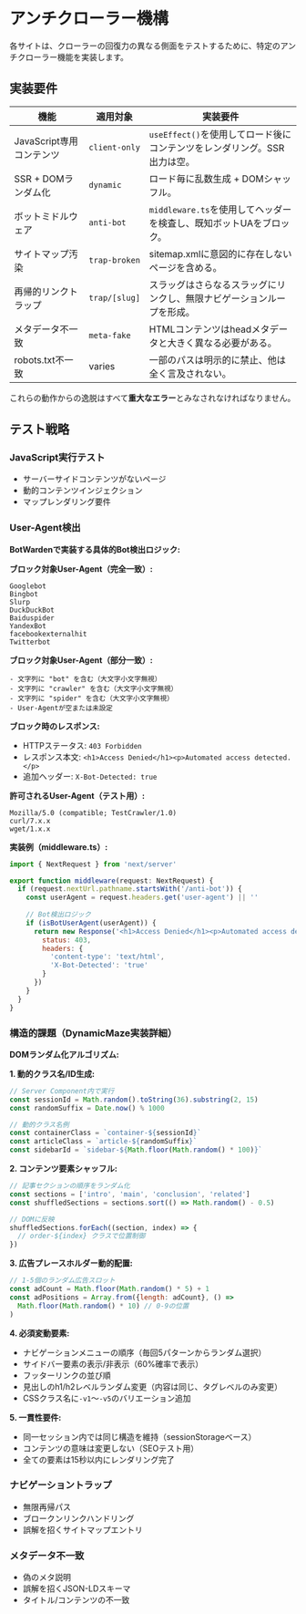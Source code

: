 # アンチクローラー機構

各サイトは、クローラーの回復力の異なる側面をテストするために、特定のアンチクローラー機能を実装します。

## 実装要件

| 機能                     | 適用対象      | 実装要件                                                          |
| ------------------------ | ------------- | ----------------------------------------------------------------------- |
| JavaScript専用コンテンツ    | `client-only` | `useEffect()`を使用してロード後にコンテンツをレンダリング。SSR出力は空。    |
| SSR + DOMランダム化     | `dynamic`     | ロード毎に乱数生成 + DOMシャッフル。                                  |
| ボットミドルウェア         | `anti-bot`    | `middleware.ts`を使用してヘッダーを検査し、既知ボットUAをブロック。        |
| サイトマップ汚染          | `trap-broken` | sitemap.xmlに意図的に存在しないページを含める。                    |
| 再帰的リンクトラップ     | `trap/[slug]` | スラッグはさらなるスラッグにリンクし、無限ナビゲーションループを形成。  |
| メタデータ不一致        | `meta-fake`   | HTMLコンテンツはheadメタデータと大きく異なる必要がある。            |
| robots.txt不一致       | varies        | 一部のパスは明示的に禁止、他は全く言及されない。                       |

これらの動作からの逸脱はすべて**重大なエラー**とみなされなければなりません。

## テスト戦略

### JavaScript実行テスト
- サーバーサイドコンテンツがないページ
- 動的コンテンツインジェクション
- マップレンダリング要件

### User-Agent検出

**BotWardenで実装する具体的Bot検出ロジック:**

**ブロック対象User-Agent（完全一致）:**
```
Googlebot
Bingbot
Slurp
DuckDuckBot
Baiduspider
YandexBot
facebookexternalhit
Twitterbot
```

**ブロック対象User-Agent（部分一致）:**
```
- 文字列に "bot" を含む（大文字小文字無視）
- 文字列に "crawler" を含む（大文字小文字無視）
- 文字列に "spider" を含む（大文字小文字無視）
- User-Agentが空または未設定
```

**ブロック時のレスポンス:**
- HTTPステータス: `403 Forbidden`
- レスポンス本文: `<h1>Access Denied</h1><p>Automated access detected.</p>`
- 追加ヘッダー: `X-Bot-Detected: true`

**許可されるUser-Agent（テスト用）:**
```
Mozilla/5.0 (compatible; TestCrawler/1.0)
curl/7.x.x
wget/1.x.x
```

**実装例（middleware.ts）:**
```javascript
import { NextRequest } from 'next/server'

export function middleware(request: NextRequest) {
  if (request.nextUrl.pathname.startsWith('/anti-bot')) {
    const userAgent = request.headers.get('user-agent') || ''
    
    // Bot検出ロジック
    if (isBotUserAgent(userAgent)) {
      return new Response('<h1>Access Denied</h1><p>Automated access detected.</p>', {
        status: 403,
        headers: { 
          'content-type': 'text/html',
          'X-Bot-Detected': 'true' 
        }
      })
    }
  }
}
```

### 構造的課題（DynamicMaze実装詳細）

**DOMランダム化アルゴリズム:**

**1. 動的クラス名/ID生成:**
```javascript
// Server Component内で実行
const sessionId = Math.random().toString(36).substring(2, 15)
const randomSuffix = Date.now() % 1000

// 動的クラス名例
const containerClass = `container-${sessionId}`
const articleClass = `article-${randomSuffix}`
const sidebarId = `sidebar-${Math.floor(Math.random() * 100)}`
```

**2. コンテンツ要素シャッフル:**
```javascript
// 記事セクションの順序をランダム化
const sections = ['intro', 'main', 'conclusion', 'related']
const shuffledSections = sections.sort(() => Math.random() - 0.5)

// DOMに反映
shuffledSections.forEach((section, index) => {
  // order-${index} クラスで位置制御
})
```

**3. 広告プレースホルダー動的配置:**
```javascript
// 1-5個のランダム広告スロット
const adCount = Math.floor(Math.random() * 5) + 1
const adPositions = Array.from({length: adCount}, () => 
  Math.floor(Math.random() * 10) // 0-9の位置
)
```

**4. 必須変動要素:**
- ナビゲーションメニューの順序（毎回5パターンからランダム選択）
- サイドバー要素の表示/非表示（60%確率で表示）
- フッターリンクの並び順
- 見出しのh1/h2レベルランダム変更（内容は同じ、タグレベルのみ変更）
- CSSクラス名に`-v1`〜`-v5`のバリエーション追加

**5. 一貫性要件:**
- 同一セッション内では同じ構造を維持（sessionStorageベース）
- コンテンツの意味は変更しない（SEOテスト用）
- 全ての要素は15秒以内にレンダリング完了

### ナビゲーショントラップ
- 無限再帰パス
- ブロークンリンクハンドリング
- 誤解を招くサイトマップエントリ

### メタデータ不一致
- 偽のメタ説明
- 誤解を招くJSON-LDスキーマ
- タイトル/コンテンツの不一致